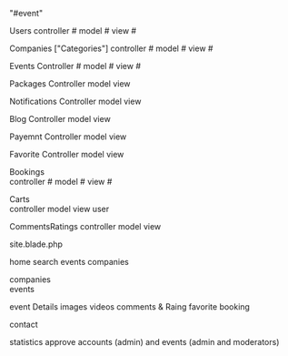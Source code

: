 "#event" 

Users
    controller #
    model  #
    view  #

Companies ["Categories"]
    controller #
    model #
    view #

Events
    Controller #
    model #
    view #

Packages
    Controller
    model
    view

Notifications
    Controller
    model
    view

Blog
    Controller
    model
    view

Payemnt
    Controller
    model
    view

Favorite
    Controller 
    model 
    view 

Bookings  
    controller #
    model #
    view #

Carts  
    controller 
    model 
    view 
    user 

CommentsRatings 
    controller 
    model 
    view 



site.blade.php

home 
    search 
    events 
    companies 

companies  
events 

event 
    Details 
    images
    videos
    comments  & Raing
    favorite 
    booking

contact 

statistics 
approve accounts (admin)  and events (admin and moderators) 

